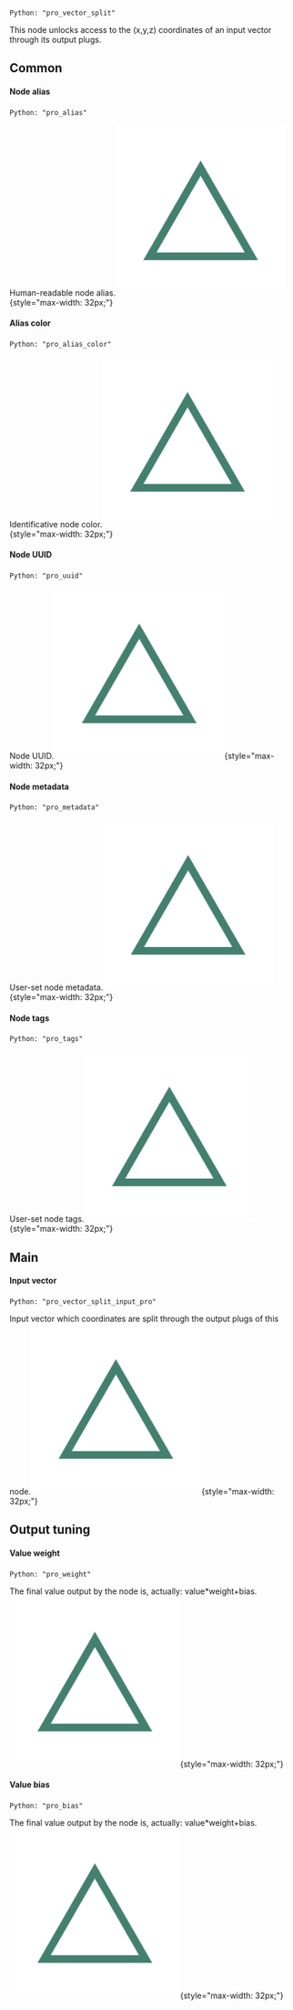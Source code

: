 `Python: "pro_vector_split"`

This node unlocks access to the (x,y,z) coordinates of an input vector through its output plugs.
## Common

#### Node alias
`Python: "pro_alias"`

Human-readable node alias.![Icon](pro_vector_split_swatch.png "Icon"){style="max-width: 32px;"}


#### Alias color
`Python: "pro_alias_color"`

Identificative node color.![Icon](pro_vector_split_swatch.png "Icon"){style="max-width: 32px;"}


#### Node UUID
`Python: "pro_uuid"`

Node UUID.![Icon](pro_vector_split_swatch.png "Icon"){style="max-width: 32px;"}


#### Node metadata
`Python: "pro_metadata"`

User-set node metadata.![Icon](pro_vector_split_swatch.png "Icon"){style="max-width: 32px;"}


#### Node tags
`Python: "pro_tags"`

User-set node tags.![Icon](pro_vector_split_swatch.png "Icon"){style="max-width: 32px;"}


## Main

#### Input vector
`Python: "pro_vector_split_input_pro"`

Input vector which coordinates are split through the output plugs of this node.![Icon](pro_vector_split_swatch.png "Icon"){style="max-width: 32px;"}


## Output tuning

#### Value weight
`Python: "pro_weight"`

The final value output by the node is, actually: value*weight+bias.![Icon](pro_vector_split_swatch.png "Icon"){style="max-width: 32px;"}


#### Value bias
`Python: "pro_bias"`

The final value output by the node is, actually: value*weight+bias.![Icon](pro_vector_split_swatch.png "Icon"){style="max-width: 32px;"}


